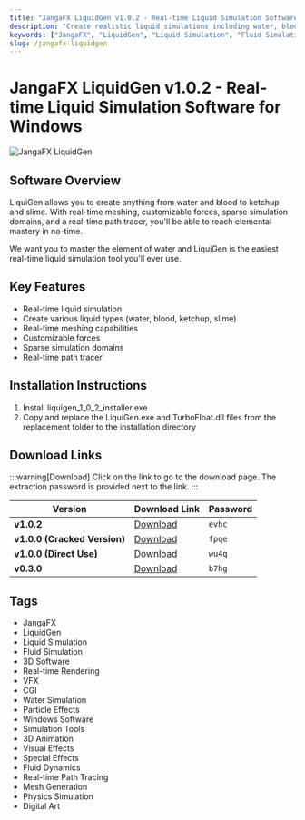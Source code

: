 ```yaml
---
title: "JangaFX LiquidGen v1.0.2 - Real-time Liquid Simulation Software for Windows"
description: "Create realistic liquid simulations including water, blood, ketchup, and slime with JangaFX LiquidGen. Features real-time meshing, customizable forces, sparse simulation domains, and a real-time path tracer."
keywords: ["JangaFX", "LiquidGen", "Liquid Simulation", "Fluid Simulation", "3D Software", "Real-time Rendering", "VFX", "CGI", "Water Simulation", "Particle Effects"]
slug: /jangafx-liquidgen
---
```


# JangaFX LiquidGen v1.0.2 - Real-time Liquid Simulation Software for Windows

![JangaFX LiquidGen](https://www.gfxcamp.com/wp-content/uploads/2024/10/LiquidGen.jpg)

## Software Overview

LiquiGen allows you to create anything from water and blood to ketchup and slime. With real-time meshing, customizable forces, sparse simulation domains, and a real-time path tracer, you'll be able to reach elemental mastery in no-time.

We want you to master the element of water and LiquiGen is the easiest real-time liquid simulation tool you'll ever use.

## Key Features

- Real-time liquid simulation
- Create various liquid types (water, blood, ketchup, slime)
- Real-time meshing capabilities
- Customizable forces
- Sparse simulation domains
- Real-time path tracer

## Installation Instructions

1. Install liquigen_1_0_2_installer.exe
2. Copy and replace the LiquiGen.exe and TurboFloat.dll files from the replacement folder to the installation directory

## Download Links

:::warning[Download]
Click on the link to go to the download page. The extraction password is provided next to the link.
:::

| Version | Download Link | Password |
| ------- | ------------- | -------- |
| **v1.0.2** | [Download](https://pan.baidu.com/s/1ogz92qCzCibJAsr1l-loWg?pwd=evhc) | `evhc` |
| **v1.0.0 (Cracked Version)** | [Download](https://pan.baidu.com/s/1LiHBgls6ggaI8ZvQDGKlmQ?pwd=fpqe) | `fpqe` |
| **v1.0.0 (Direct Use)** | [Download](https://pan.baidu.com/s/1OOxP6Ot6TlaC8YMHfaksMw?pwd=wu4q) | `wu4q` |
| **v0.3.0** | [Download](https://pan.baidu.com/s/1QuHzGz0-RZj77Ddpusl03Q?pwd=b7hg) | `b7hg` |

## Tags

- JangaFX
- LiquidGen
- Liquid Simulation
- Fluid Simulation
- 3D Software
- Real-time Rendering
- VFX
- CGI
- Water Simulation
- Particle Effects
- Windows Software
- Simulation Tools
- 3D Animation
- Visual Effects
- Special Effects
- Fluid Dynamics
- Real-time Path Tracing
- Mesh Generation
- Physics Simulation
- Digital Art